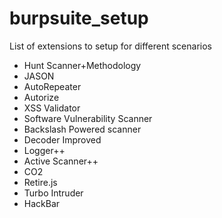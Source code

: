 # burpsuite_setup
List of extensions to setup for different scenarios

- Hunt Scanner+Methodology
- JASON
- AutoRepeater
- Autorize
- XSS Validator
- Software Vulnerability Scanner
- Backslash Powered scanner
- Decoder Improved
- Logger++
- Active Scanner++
- CO2
- Retire.js
- Turbo Intruder
- HackBar
